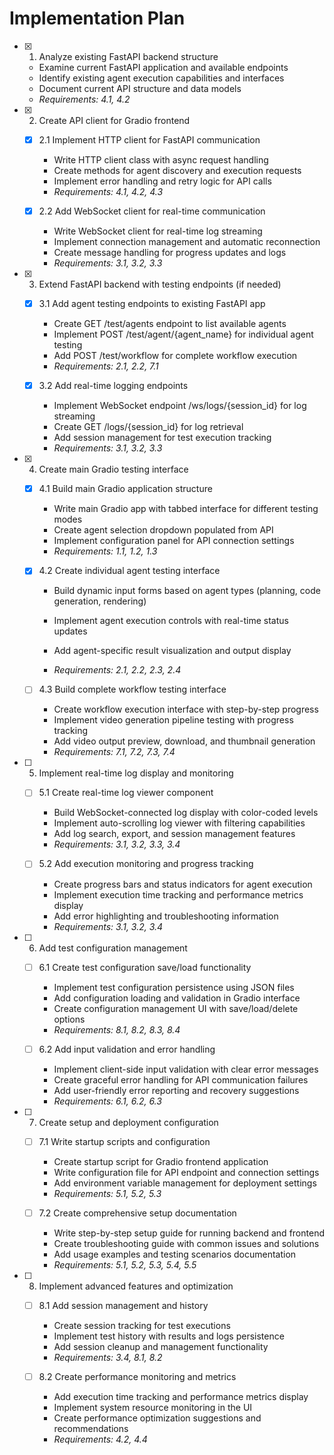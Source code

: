 # Implementation Plan

- [x] 1. Analyze existing FastAPI backend structure





  - Examine current FastAPI application and available endpoints
  - Identify existing agent execution capabilities and interfaces
  - Document current API structure and data models
  - _Requirements: 4.1, 4.2_

- [x] 2. Create API client for Gradio frontend





  - [x] 2.1 Implement HTTP client for FastAPI communication


    - Write HTTP client class with async request handling
    - Create methods for agent discovery and execution requests
    - Implement error handling and retry logic for API calls
    - _Requirements: 4.1, 4.2, 4.3_

  - [x] 2.2 Add WebSocket client for real-time communication


    - Write WebSocket client for real-time log streaming
    - Implement connection management and automatic reconnection
    - Create message handling for progress updates and logs
    - _Requirements: 3.1, 3.2, 3.3_

- [x] 3. Extend FastAPI backend with testing endpoints (if needed)





  - [x] 3.1 Add agent testing endpoints to existing FastAPI app


    - Create GET /test/agents endpoint to list available agents
    - Implement POST /test/agent/{agent_name} for individual agent testing
    - Add POST /test/workflow for complete workflow execution
    - _Requirements: 2.1, 2.2, 7.1_

  - [x] 3.2 Add real-time logging endpoints


    - Implement WebSocket endpoint /ws/logs/{session_id} for log streaming
    - Create GET /logs/{session_id} for log retrieval
    - Add session management for test execution tracking
    - _Requirements: 3.1, 3.2, 3.3_

- [x] 4. Create main Gradio testing interface





  - [x] 4.1 Build main Gradio application structure


    - Write main Gradio app with tabbed interface for different testing modes
    - Create agent selection dropdown populated from API
    - Implement configuration panel for API connection settings
    - _Requirements: 1.1, 1.2, 1.3_



  - [x] 4.2 Create individual agent testing interface





    - Build dynamic input forms based on agent types (planning, code generation, rendering)
    - Implement agent execution controls with real-time status updates
    - Add agent-specific result visualization and output display


    - _Requirements: 2.1, 2.2, 2.3, 2.4_

  - [ ] 4.3 Build complete workflow testing interface



    - Create workflow execution interface with step-by-step progress
    - Implement video generation pipeline testing with progress tracking
    - Add video output preview, download, and thumbnail generation
    - _Requirements: 7.1, 7.2, 7.3, 7.4_

- [ ] 5. Implement real-time log display and monitoring
  - [ ] 5.1 Create real-time log viewer component
    - Build WebSocket-connected log display with color-coded levels
    - Implement auto-scrolling log viewer with filtering capabilities
    - Add log search, export, and session management features
    - _Requirements: 3.1, 3.2, 3.3, 3.4_

  - [ ] 5.2 Add execution monitoring and progress tracking
    - Create progress bars and status indicators for agent execution
    - Implement execution time tracking and performance metrics display
    - Add error highlighting and troubleshooting information
    - _Requirements: 3.1, 3.2, 3.4_

- [ ] 6. Add test configuration management
  - [ ] 6.1 Create test configuration save/load functionality
    - Implement test configuration persistence using JSON files
    - Add configuration loading and validation in Gradio interface
    - Create configuration management UI with save/load/delete options
    - _Requirements: 8.1, 8.2, 8.3, 8.4_

  - [ ] 6.2 Add input validation and error handling
    - Implement client-side input validation with clear error messages
    - Create graceful error handling for API communication failures
    - Add user-friendly error reporting and recovery suggestions
    - _Requirements: 6.1, 6.2, 6.3_

- [ ] 7. Create setup and deployment configuration
  - [ ] 7.1 Write startup scripts and configuration
    - Create startup script for Gradio frontend application
    - Write configuration file for API endpoint and connection settings
    - Add environment variable management for deployment settings
    - _Requirements: 5.1, 5.2, 5.3_

  - [ ] 7.2 Create comprehensive setup documentation
    - Write step-by-step setup guide for running backend and frontend
    - Create troubleshooting guide with common issues and solutions
    - Add usage examples and testing scenarios documentation
    - _Requirements: 5.1, 5.2, 5.3, 5.4, 5.5_

- [ ] 8. Implement advanced features and optimization
  - [ ] 8.1 Add session management and history
    - Create session tracking for test executions
    - Implement test history with results and logs persistence
    - Add session cleanup and management functionality
    - _Requirements: 3.4, 8.1, 8.2_

  - [ ] 8.2 Create performance monitoring and metrics
    - Add execution time tracking and performance metrics display
    - Implement system resource monitoring in the UI
    - Create performance optimization suggestions and recommendations
    - _Requirements: 4.2, 4.4_